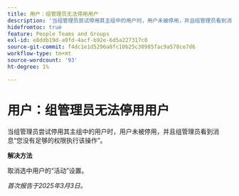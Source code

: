 ```yaml
---
title: 用户：组管理员无法停用用户
description: '当组管理员尝试停用其主组中的用户时，用户未被停用，并且组管理员看到消息“您没有足够的访问权限执行该操作。 '
hidefromtoc: true
feature: People Teams and Groups
exl-id: e8ddb19d-a9fd-4acf-b92e-6d5a227317c0
source-git-commit: f4dc1e1d5296a8fc10b25c30985fac9a578ce7d6
workflow-type: tm+mt
source-wordcount: '93'
ht-degree: 1%

---
```


# 用户：组管理员无法停用用户

当组管理员尝试停用其主组中的用户时，用户未被停用，并且组管理员看到消息“您没有足够的权限执行该操作”。

**解决方法**

取消选中用户的“活动”设置。

_首次报告于2025年3月3日。_

